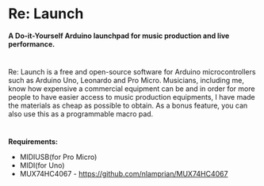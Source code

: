 # Re: Launch
**A Do-it-Yourself Arduino launchpad for music production and live performance.**
#
Re: Launch is a free and open-source software for Arduino microcontrollers such as Arduino Uno, Leonardo and Pro Micro. Musicians, including me, know how expensive a commercial equipment can be and in order for more people to have easier access to music production equipments, I have made the materials as cheap as possible to obtain. As a bonus feature, you can also use this as a programmable macro pad. 
#

**Requirements:**

- MIDIUSB(for Pro Micro)
- MIDI(for Uno)
- MUX74HC4067 - https://github.com/nlamprian/MUX74HC4067
